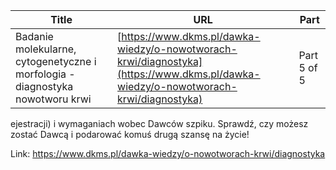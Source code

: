 | **Title**       | **URL**           | **Part**              |
|-----------------|-------------------|-----------------------|
| Badanie molekularne, cytogenetyczne i morfologia - diagnostyka nowotworu krwi         | [https://www.dkms.pl/dawka-wiedzy/o-nowotworach-krwi/diagnostyka](https://www.dkms.pl/dawka-wiedzy/o-nowotworach-krwi/diagnostyka)    | Part 5 of 5          |

ejestracji) i wymaganiach wobec Dawców szpiku. Sprawdź, czy możesz zostać Dawcą i podarować komuś drugą szansę na życie!



Link: https://www.dkms.pl/dawka-wiedzy/o-nowotworach-krwi/diagnostyka
